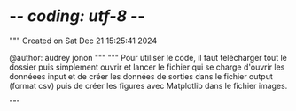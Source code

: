 # -*- coding: utf-8 -*-
"""
Created on Sat Dec 21 15:25:41 2024

@author: audrey jonon
"""
"""
Pour utiliser le code, il faut telécharger tout le 
dossier puis simplement ouvrir et lancer le fichier 
qui se  charge d'ouvrir les donnéees input et de créer 
les données de sorties dans le fichier output (format csv)
puis de créer les figures avec Matplotlib dans le 
fichier images.

"""
